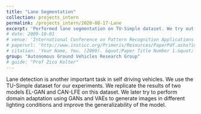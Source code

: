 ```yaml
---
title: "Lane Segmentation"
collection: projects_intern
permalink: /projects_intern/2020-08-17-Lane
excerpt: 'Performed lane segmentation on TU-Simple dataset. We try out EL-GAN and CAN_LFE models for this. Goal is to perform domain adaptation so that the lanes can be detected in all weather conditions and all lighting conditions'
# date: 2009-10-01
# venue: 'International Conference on Pattern Recognition Applications and Methods 2019, Prague, Czech Republic'
# paperurl: 'http://www.insticc.org/Primoris/Resources/PaperPdf.ashx?idPaper=73925'
# citation: 'Your Name, You. (2009). &quot;Paper Title Number 1.&quot; <i>Journal 1</i>. 1(1).'
group: "Autonomous Ground Vehicles Research Group"
# guide: "Prof Zico Kolter"
---
```

<!-- This paper is about the number 1. The number 2 is left for future work. -->

<!-- [Download paper here](http://www.insticc.org/Primoris/Resources/PaperPdf.ashx?idPaper=73925) -->

<!-- Recommended citation: Your Name, You. (2009). "Paper Title Number 1." <i>Journal 1</i>. 1(1). -->

Lane detection is another important task in self driving vehicles. We use the TU-Simple dataset for our experiments. We replicate the results of two models EL-GAN and CAN-LFE on this dataset. We later try to perform domain adaptation using GANs and VAEs to generate images in different lighting conditions and improve the generalizability of the model.
